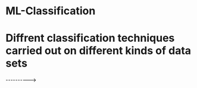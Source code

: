 # ML-Classification
# Diffrent classification techniques carried out on different kinds of data sets
---------->
